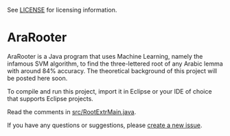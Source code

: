 See [LICENSE](LICENSE) for licensing information.

# AraRooter
AraRooter is a Java program that uses Machine Learning, namely the infamous SVM algorithm, 
to find the three-lettered root of any Arabic lemma with around 84% accuracy.
The theoretical background of this project will be posted here soon.

To compile and run this project, import it in Eclipse or your IDE of choice that supports Eclipse projects.

Read the comments in [src/RootExtrMain.java](AraRooter/src/main/java/RootExtrMain.java).

If you have any questions or suggestions, please [create a new issue](http://github.com/omarzd/AraRooter/issues/new).
